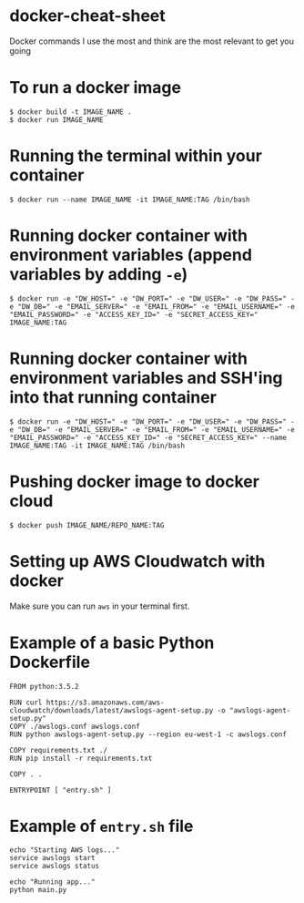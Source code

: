 # docker-cheat-sheet
Docker commands I use the most and think are the most relevant to get you going

# To run a docker image

```
$ docker build -t IMAGE_NAME .
$ docker run IMAGE_NAME
```

# Running the terminal within your container

```
$ docker run --name IMAGE_NAME -it IMAGE_NAME:TAG /bin/bash
```

# Running docker container with environment variables (append variables by adding `-e`)

```
$ docker run -e "DW_HOST=" -e "DW_PORT=" -e "DW_USER=" -e "DW_PASS=" -e "DW_DB=" -e "EMAIL_SERVER=" -e "EMAIL_FROM=" -e "EMAIL_USERNAME=" -e "EMAIL_PASSWORD=" -e "ACCESS_KEY_ID=" -e "SECRET_ACCESS_KEY=" IMAGE_NAME:TAG
```

# Running docker container with environment variables and SSH'ing into that running container

```
$ docker run -e "DW_HOST=" -e "DW_PORT=" -e "DW_USER=" -e "DW_PASS=" -e "DW_DB=" -e "EMAIL_SERVER=" -e "EMAIL_FROM=" -e "EMAIL_USERNAME=" -e "EMAIL_PASSWORD=" -e "ACCESS_KEY_ID=" -e "SECRET_ACCESS_KEY=" --name IMAGE_NAME:TAG -it IMAGE_NAME:TAG /bin/bash
```

# Pushing docker image to docker cloud

```
$ docker push IMAGE_NAME/REPO_NAME:TAG
```

# Setting up AWS Cloudwatch with docker

Make sure you can run `aws` in your terminal first.

# Example of a basic Python Dockerfile

```
FROM python:3.5.2

RUN curl https://s3.amazonaws.com/aws-cloudwatch/downloads/latest/awslogs-agent-setup.py -o "awslogs-agent-setup.py"
COPY ./awslogs.conf awslogs.conf
RUN python awslogs-agent-setup.py --region eu-west-1 -c awslogs.conf

COPY requirements.txt ./
RUN pip install -r requirements.txt

COPY . .

ENTRYPOINT [ "entry.sh" ]
```

# Example of `entry.sh` file

```
echo "Starting AWS logs..."
service awslogs start
service awslogs status

echo "Running app..."
python main.py
```
